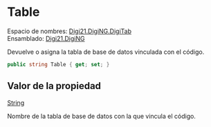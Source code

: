 # Table

Espacio de nombres: [Digi21.DigiNG.DigiTab](../../)  
Ensamblado: [Digi21.DigiNG](../../../)

Devuelve o asigna la tabla de base de datos vinculada con el código.

```csharp
public string Table { get; set; }
```

## Valor de la propiedad

[String](https://docs.microsoft.com/en-us/dotnet/api/system.string?view=net-5.0)

Nombre de la tabla de base de datos con la que vincula el código.





